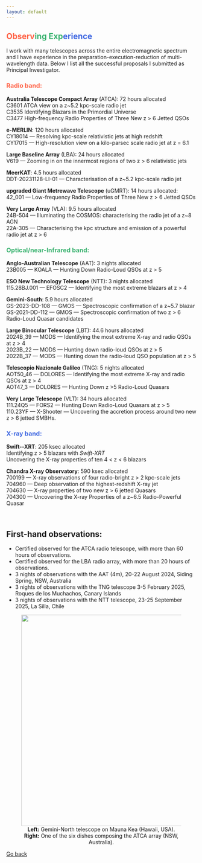 ```yaml
---
layout: default
---
```


## <span style="color:#FF6347">Observ</span><span style="color:#3CB371">ing Exp</span><span style="color:#4169E1">erience </span>

I work with many telescopes across the entire electromagnetic spectrum and I have experience in the preparation-execution-reduction of multi-wavelength data.
Below I list all the successful proposals I submitted as Principal Investigator.

### <span style="color:#FF6347">Radio band: </span>

**Australia Telescope Compact Array** (ATCA): 72 hours allocated\
C3601 ATCA view on a z~5.2 kpc-scale radio jet\
C3535 Identifying Blazars in the Primordial Universe\
C3477 High-frequency Radio Properties of Three New z > 6 Jetted QSOs

**e-MERLIN**: 120 hours allocated\
CY18014 — Resolving kpc-scale relativistic jets at high redshift\
CY17015 — High-resolution view on a kilo-parsec scale radio jet at z = 6.1

**Large Baseline Array** (LBA): 24 hours allocated\
V619 — Zooming in on the innermost regions of two z > 6 relativistic jets

**MeerKAT**: 4.5 hours allocated\
DDT-20231128-LI-01 — Characterisation of a z~5.2 kpc-scale radio jet

**upgraded Giant Metrewave Telescope** (uGMRT): 14 hours allocated:\
 42_001 — Low-frequency Radio Properties of Three New z > 6 Jetted QSOs

**Very Large Array** (VLA): 9.5 hours allocated\
24B-504 — Illuminating the COSMOS: characterising the radio jet of a z~8 AGN\
22A-305 — Characterising the kpc structure and emission of a powerful radio jet at z > 6

### <span style="color:#3CB371">Optical/near-Infrared band: </span>

**Anglo-Australian Telescope** (AAT): 3 nights allocated\
23B005 — KOALA — Hunting Down Radio-Loud QSOs at z > 5

**ESO New Technology Telescope** (NTT): 3 nights allocated\
115.28BJ.001 — EFOSC2 — Identifying the most extreme blazars at z > 4

**Gemini-South**: 5.9 hours allocated\
GS-2023-DD-108 — GMOS — Spectroscopic confirmation of a z~5.7 blazar\
GS-2021-DD-112 — GMOS — Spectroscopic confirmation of two z > 6 Radio-Loud Quasar candidates

**Large Binocular Telescope** (LBT): 44.6 hours allocated\
2024B\_39 — MODS — Identifying the most extreme X-ray and radio QSOs at z > 4\
2023B\_22  — MODS — Hunting down radio-loud QSOs at z > 5 \
2022B\_37 — MODS — Hunting down the radio-loud QSO population at z > 5

**Telescopio Nazionale Galileo** (TNG): 5 nights allocated\
AOT50\_46 — DOLORES — Identifying the most extreme X-ray and radio QSOs at z > 4\
AOT47\_3 — DOLORES — Hunting Down z >5  Radio-Loud Quasars

**Very Large Telescope** (VLT): 34 hours allocated\
111.24Q5 — FORS2 — Hunting Down Radio-Loud Quasars at z > 5\
110.23YF — X-Shooter — Uncovering the accretion process around two new z > 6 jetted SMBHs.



### <span style="color:#4169E1">X-ray band: </span>

**Swift--XRT**: 205 ksec allocated\
Identifying z > 5 blazars with _Swift-XRT_\
Uncovering the X-ray properties of ten 4 < z < 6 blazars

**Chandra X-ray Observatory**: 590 ksec allocated\
700199 — X-ray observations of four radio-bright z > 2 kpc-scale jets\
704960 — Deep observation of the highest-redshift X-ray jet\
704630 — X-ray properties of two new z > 6 jetted Quasars\
704300 — Uncovering the X-ray Properties of a z~6.5 Radio-Powerful Quasar


&nbsp;

## First-hand observations:
- Certified observed for the ATCA radio telescope, with more than 60 hours of observations.
- Certified observed for the LBA radio array, with more than 20 hours of observations.
- 3 nights of observations with the AAT (4m),  20-22 August 2024, Siding Spring, NSW, Australia
- 3 nights of observations with the TNG telescope 3-5 February 2025, Roques de los Muchachos, Canary Islands
- 3 nights of observations with the NTT telescope, 23-25 September 2025, La Silla, Chile


<figure style="text-align: center;">
  <img src="images/io_telescopes.png"  width="560"/>
  <figcaption> 
<strong>Left:</strong> Gemini-North telescope on Mauna Kea (Hawaii, USA).
<strong>Right:</strong> One of the six dishes composing the ATCA array (NSW, Australia).
 </figcaption>
</figure>

[Go back](./)
